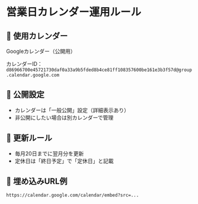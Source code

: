 # 営業日カレンダー運用ルール

## 📅 使用カレンダー
Googleカレンダー（公開用）

カレンダーID：
`d86966700e45721730daf0a33a9b5fded8b4ce81ff108357600be161e3b3f57d@group.calendar.google.com`

## 🔧 公開設定
- カレンダーは「一般公開」設定（詳細表示あり）
- 非公開にしたい場合は別カレンダーで管理

## 🔁 更新ルール
- 毎月20日までに翌月分を更新
- 定休日は「終日予定」で「定休日」と記載

## 📌 埋め込みURL例
```
https://calendar.google.com/calendar/embed?src=...
```
